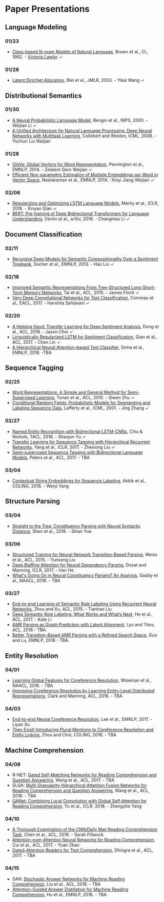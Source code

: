 # Paper Presentations

## Language Modeling

### 01/23

* [Class-based N-gram Models of Natural Language](http://aclweb.org/anthology/J92-4003), Brown et al., CL, 1992. - [Victoria Lawlor](https://www.slideshare.net/jchoi7s/2019-classbased-ngram-models-of-natural-language) &#10003;

### 01/28

* [Latent Dirichlet Allocation](http://jmlr.csail.mit.edu/papers/v3/blei03a.html), Blei et al., JMLR, 2003. - Yikai Wang &#10003;


## Distributional Semantics

### 01/30

* [A Neural Probabilistic Language Model](https://papers.nips.cc/paper/1839-a-neural-probabilistic-language-model.pdf), Bengio et al., NIPS, 2000. - Weijian Li &#10003;
* [A Unified Architecture for Natural Language Processing: Deep Neural Networks with Multitask Learning](http://icml2008.cs.helsinki.fi/papers/391.pdf), Collobert and Weston, ICML, 2008. - Yuchun Liu Weijian

### 01/28

* [GloVe: Global Vectors for Word Representation](https://www.aclweb.org/anthology/D14-1162), Pennington et al., EMNLP, 2014. - Zelalem Gero Weijian &#10003;
* [Efficient Non-parametric Estimation of Multiple Embeddings per Word in Vector Space](https://aclweb.org/anthology/D14-1113), Neelakantan et al., EMNLP, 2014. -Xinyi Jiang Weijian &#10003;

### 02/06

* [Regularizing and Optimizing LSTM Language Models](https://openreview.net/pdf?id=SyyGPP0TZ), Merity et al., ICLR, 2018. - Xinyao Qian &#10003;
* [BERT: Pre-training of Deep Bidirectional Transformers for Language Understanding](https://arxiv.org/abs/1810.04805), Devlin et al., arXiv, 2018. - Changmao Li &#10003;


## Document Classification

### 02/11

* [Recursive Deep Models for Semantic Compositionality Over a Sentiment Treebank](http://aclweb.org/anthology/D13-1170), Socher et al., EMNLP, 2013. - Hao Liu &#10003;

### 02/18

* [Improved Semantic Representations From Tree-Structured Long Short-Term Memory Networks](https://www.aclweb.org/anthology/P15-1150), Tai et al., ACL, 2015. - James Finch &#10003;
* [Very Deep Convolutional Networks for Text Classification](http://www.aclweb.org/anthology/E17-1104), Conneau et al., EACL, 2017. - Harshita Sahijwani &#10003;

### 02/20

* [A Helping Hand: Transfer Learning for Deep Sentiment Analysis](http://aclweb.org/anthology/P18-1235), Dong et al., ACL, 2018. - Jason Choi &#10003;
* [Linguistically Regularized LSTM for Sentiment Classification](http://www.aclweb.org/anthology/P17-1154), Qian et al., ACL, 2017. - Chen Lin &#10003;
* [A Hierarchical Neural Attention-based Text Classifier](http://aclweb.org/anthology/D18-1094), Sinha et al., EMNLP, 2018. -TBA


## Sequence Tagging

### 02/25

* [Word Representations: A Simple and General Method for Semi-Supervised Learning](http://www.aclweb.org/anthology/P10-1040), Turian et al., ACL, 2010. - Siwen Zhu &#10003;
* [Conditional Random Fields: Probabilistic Models for Segmenting and Labeling Sequence Data](https://repository.upenn.edu/cgi/viewcontent.cgi?article=1162&context=cis_papers), Lafferty et al., ICML, 2001. - Jing Zhang &#10003;

### 02/27

* [Named Entity Recognition with Bidirectional LSTM-CNNs](https://www.aclweb.org/anthology/Q16-1026), Chiu & Nichols, TACL, 2016. - Shaojun Yu &#10003;
* [Transfer Learning for Sequence Tagging with Hierarchical Recurrent Networks](https://arxiv.org/abs/1703.06345), Yang et al., ICLR, 2017. - Zhexiong Liu &#10003;
* [Semi-supervised Sequence Tagging with Bidirectional Language Models](http://www.aclweb.org/anthology/P17-1161), Peters et al., ACL, 2017. - TBA

### 03/04

* [Contextual String Embeddings for Sequence Labeling](http://aclweb.org/anthology/C18-1139), Akbik et al., COLING, 2018. - Wenji Yang


## Structure Parsing

### 03/04

* [Straight to the Tree: Constituency Parsing with Neural Syntactic Distance](http://aclweb.org/anthology/P18-1108), Shen et al., 2018. - Sihan Yue

### 03/06

* [Structured Training for Neural Network Transition-Based Parsing](http://aclweb.org/anthology/P15-1032), Weiss et al., ACL, 2015. - Yunsong Liu
* [Deep Biaffine Attention for Neural Dependency Parsing](https://arxiv.org/abs/1611.01734), Dozat and Manning, ICLR, 2017. - Han He
* [What's Going On in Neural Constituency Parsers? An Analysis](http://aclweb.org/anthology/N18-1091), Gaddy et al., NAACL, 2018. - TBA


### 03/27

* [End-to-end Learning of Semantic Role Labeling Using Recurrent Neural Networks](http://aclweb.org/anthology/P15-1109), Zhou and Xu, ACL, 2015. - Tianhao Liu
* [Deep Semantic Role Labeling: What Works and What’s Next](http://aclweb.org/anthology/P17-1044), He et al., ACL, 2017. - Kate Li
* [AMR Parsing as Graph Prediction with Latent Alignment](http://aclweb.org/anthology/P18-1037), Lyu and Titov, ACL, 2018 - TBA.
* [Better Transition-Based AMR Parsing with a Refined Search Space](http://aclweb.org/anthology/D18-1198), Guo and Lu, EMNLP, 2018 - TBA.

## Entity Resolution

### 04/01

* [Learning Global Features for Coreference Resolution](https://aclweb.org/anthology/N16-1114), Wiseman et al., NAACL, 2016. - TBA
* [Improving Coreference Resolution by Learning Entity-Level Distributed Representations](http://www.aclweb.org/anthology/P16-1061), Clark and Manning, ACL, 2016. - TBA

### 04/03

* [End-to-end Neural Coreference Resolution](https://www.aclweb.org/anthology/D17-1018), Lee et al., EMNLP, 2017. - Liyan Xu
* [They Exist! Introducing Plural Mentions to Coreference Resolution and Entity Linking](http://aclweb.org/anthology/C18-1003), Zhou and Choi, COLING, 2018. - TBA

## Machine Comprehension

### 04/08

* R-NET: [Gated Self-Matching Networks for Reading Comprehension and Question Answering](http://www.aclweb.org/anthology/P17-1018), Wang et al., ACL, 2017. - TBA
* SLQA: [Multi-Granularity Hierarchical Attention Fusion Networks for Reading Comprehension and Question Answering](http://aclweb.org/anthology/P18-1158), Wang et al., ACL, 2018. - TBA
* [QANet: Combining Local Convolution with Global Self-Attention for Reading Comprehension](https://arxiv.org/abs/1804.09541), Yu et al., ICLR, 2018. - Zhengzhe Yang

### 04/10

* [A Thorough Examination of the CNN/Daily Mail Reading Comprehension Task](https://www.aclweb.org/anthology/P16-1223), Chen et al., ACL, 2016. - Sarah Fillwock
* [Attention-over-Attention Neural Networks for Reading Comprehension](http://aclweb.org/anthology/P17-1055), Cui et al., ACL, 2017. - Yuan Zhao
* [Gated-Attention Readers for Text Comprehension](http://aclweb.org/anthology/P17-1168), Dhingra et al., ACL, 2017. - TBA

### 04/15

* SAN: [Stochastic Answer Networks for Machine Reading Comprehension](http://aclweb.org/anthology/P18-1157), Liu et al., ACL, 2018. - TBA
* [Attention-Guided Answer Distillation for Machine Reading Comprehension](http://aclweb.org/anthology/D18-1232), Hu et al., EMNLP, 2018. - TBA